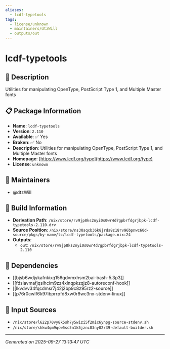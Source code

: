 ```yaml
---
aliases:
  - lcdf-typetools
tags:
  - license/unknown
  - maintainers/dtzWill
  - outputs/out
---
```


# lcdf-typetools

## 📝 Description

Utilities for manipulating OpenType, PostScript Type 1, and Multiple Master fonts

## 📋 Package Information

- **Name**: `lcdf-typetools`
- **Version**: `2.110`
- **Available**: ✅ Yes
- **Broken**: ✅ No
- **Description**: Utilities for manipulating OpenType, PostScript Type 1, and Multiple Master fonts
- **Homepage**: [https://www.lcdf.org/type](https://www.lcdf.org/type)
- **License**: `unknown`
## 👥 Maintainers

- @dtzWill


## 🔧 Build Information

- **Derivation Path**: `/nix/store/rv9jp8ks2nyi0s0wr4d7gpbrfdgrjbpk-lcdf-typetools-2.110.drv`
- **Source Position**: `/nix/store/ns30sqxb36k8jrds8z18rv96bpnwc60d-source/pkgs/by-name/lc/lcdf-typetools/package.nix:24`
- **Outputs**:
  - `out`:  `/nix/store/rv9jp8ks2nyi0s0wr4d7gpbrfdgrjbpk-lcdf-typetools-2.110`

## 🔗 Dependencies

- [[bjsb6wdjykafnkixq156qdvmxhsm2bai-bash-5.3p3]]
- [[fdsiavmafjqslhcim9zz4xlnqpkzqjz8-autoreconf-hook]]
- [[lkvdvv34fqcdmsr7j42j2bp9c8z95rz2-source]]
- [[p76r0cwlf6k97ibprrpfd8xw0r8wc3nx-stdenv-linux]]

## 📁 Input Sources

- `/nix/store/l622p70vy8k5sh7y5wizi5f2mic6ynpg-source-stdenv.sh`
- `/nix/store/shkw4qm9qcw5sc5n1k5jznc83ny02r39-default-builder.sh`

---
*Generated on 2025-09-27 13:13:47 UTC*
